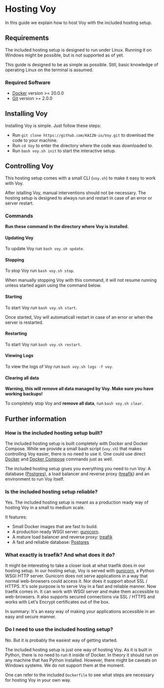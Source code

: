 # Hosting Voy

In this guide we explain how to host Voy with the included hosting setup.


## Requirements

The included hosting setup is designed to run under Linux. Running it
on Windows might be possible, but is not supported as of yet.

This guide is designed to be as simple as possible. Still, basic knowledge of
operating Linux on the terminal is assumed.


### Required Software

- [Docker](https://docs.docker.com/get-docker/) version >= 20.0.0
- [Git](https://git-scm.com/downloads) version >= 2.0.0


## Installing Voy

Installing Voy is simple. Just follow these steps:
- Run `git clone https://github.com/KAIZN-io/Voy.git` to download the code to
  your machine.
- Run `cd Voy` to enter the directory where the code was downloaded to.
- Run `bash voy.sh init` to start the interactive setup.


## Controlling Voy

This hosting setup comes with a small CLI (`voy.sh`) to make it easy to work
with Voy.

After istalling Voy, manual interventions should not be necessary. The hosting
setup is designed to always run and restart in case of an error or server
restart.

### Commands

**Run these command in the directory where Voy is installed.**

#### Updating Voy

To update Voy run `bash voy.sh update`.

#### Stopping

To stop Voy run `bash voy.sh stop`.

When manually stopping Voy with this command, it will not resume running unless
started again using the command below.

#### Starting

To start Voy run `bash voy.sh start`.

Once started, Voy will automaticall restart in case of an error or when the
server is restarted.

#### Restarting

To start Voy run `bash voy.sh restart`.

#### Viewing Logs

To view the logs of Voy run `bash voy.sh logs -f voy`.

#### Clearing all data

**Warning, this will remove all data managed by Voy. Make sure you have working backups!**

To completely stop Voy and **remove all data**, run `bash voy.sh clear`.


## Further information

### How is the included hosting setup built?

The included hosting setup is built completely with Docker and
Docker Compose. While we provide a small bash script (`voy.sh`) that makes
controlling Voy easier, there is no need to use it. One could use direct
[Docker](https://www.docker.com/resources/what-container/) and
[Docker Compose](https://docs.docker.com/compose/) commands just as well.

The included hosting setup gives you everything you need to run Voy: A database
([Postgres](https://www.postgresql.org/about/)), a load balancer and reverse
proxy ([treafik](https://traefik.io/traefik/)) and an environment to run Voy
itself.

### Is the included hosting setup reliable?

Yes. The included hosting setup is meant as a production ready way of hosting
Voy in a small to medium scale.

It features:
- Small Docker images that are fast to build.
- A production ready WSGI server: [gunicorn](https://gunicorn.org/).
- A mature load balancer and reverse proxy: [treafik](https://traefik.io/traefik/)
- A fast and reliable database: [Postgres](https://www.postgresql.org/about/)

### What exactly is traefik? And what does it do?

It might be interesting to take a closer look at what traefik does in our
hosting setup. In our hosting setup, Voy is served with
[gunicorn](https://gunicorn.org/), a Python WSGI HTTP server. Gunicorn does not
serve applications in a way that normal web-browsers could access it. Nor
does it support about SSL / HTTPS. It's sole purpose is to serve Voy in a fast
and reliable manner.
Now traefik comes in. It can work with WSGI server and make them accessible to
web-browsers. It also supports secured connections via SSL / HTTPS and works
with Let's Encrypt certificates out of the box.

In summary: It's an easy way of making your applications accessible in an easy
and secure manner.

### Do I need to use the included hosting setup?

No. But it is probably the easiest way of getting started.

The included hosting setup is just one way of hosting Voy. As it is built
in Python, there is no need to run it inside of Docker. In theory it should run
on any machine that has Python installed. However, there might be caveats on
Windows systems. We do not support them at the moment.

One can refer to the included `Dockerfile` to see what steps are necessary for
hosting Voy in your own way.
